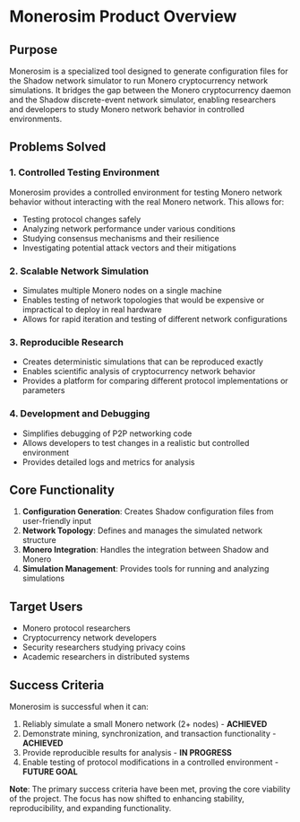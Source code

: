 # Monerosim Product Overview

## Purpose

Monerosim is a specialized tool designed to generate configuration files for the Shadow network simulator to run Monero cryptocurrency network simulations. It bridges the gap between the Monero cryptocurrency daemon and the Shadow discrete-event network simulator, enabling researchers and developers to study Monero network behavior in controlled environments.

## Problems Solved

### 1. Controlled Testing Environment

Monerosim provides a controlled environment for testing Monero network behavior without interacting with the real Monero network. This allows for:
- Testing protocol changes safely
- Analyzing network performance under various conditions
- Studying consensus mechanisms and their resilience
- Investigating potential attack vectors and their mitigations

### 2. Scalable Network Simulation

- Simulates multiple Monero nodes on a single machine
- Enables testing of network topologies that would be expensive or impractical to deploy in real hardware
- Allows for rapid iteration and testing of different network configurations

### 3. Reproducible Research

- Creates deterministic simulations that can be reproduced exactly
- Enables scientific analysis of cryptocurrency network behavior
- Provides a platform for comparing different protocol implementations or parameters

### 4. Development and Debugging

- Simplifies debugging of P2P networking code
- Allows developers to test changes in a realistic but controlled environment
- Provides detailed logs and metrics for analysis

## Core Functionality

1. **Configuration Generation**: Creates Shadow configuration files from user-friendly input
2. **Network Topology**: Defines and manages the simulated network structure
3. **Monero Integration**: Handles the integration between Shadow and Monero
4. **Simulation Management**: Provides tools for running and analyzing simulations

## Target Users

- Monero protocol researchers
- Cryptocurrency network developers
- Security researchers studying privacy coins
- Academic researchers in distributed systems

## Success Criteria

Monerosim is successful when it can:
1. Reliably simulate a small Monero network (2+ nodes) - **ACHIEVED**
2. Demonstrate mining, synchronization, and transaction functionality - **ACHIEVED**
3. Provide reproducible results for analysis - **IN PROGRESS**
4. Enable testing of protocol modifications in a controlled environment - **FUTURE GOAL**

**Note**: The primary success criteria have been met, proving the core viability of the project. The focus has now shifted to enhancing stability, reproducibility, and expanding functionality.